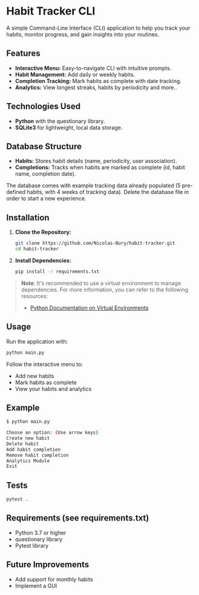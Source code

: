 # Habit Tracker CLI

A simple Command-Line Interface (CLI) application to help you track your habits, monitor progress, and gain insights into your routines.

## Features

- **Interactive Menu:** Easy-to-navigate CLI with intuitive prompts.
- **Habit Management:** Add daily or weekly habits.
- **Completion Tracking:** Mark habits as complete with date tracking.
- **Analytics:** View longest streaks, habits by periodicity and more..

## Technologies Used

- **Python** with the questionary library.
- **SQLite3** for lightweight, local data storage.

## Database Structure

- **Habits:** Stores habit details (name, periodicity, user association).
- **Completions:** Tracks when habits are marked as complete (id, habit name, completion date).

The database comes with example tracking data already populated (5 pre-defined habits, with 4 weeks of tracking data).
Delete the database file in order to start a new experience.

## Installation

1. **Clone the Repository:**  
   ```bash
   git clone https://github.com/Nicolas-Bury/habit-tracker.git
   cd habit-tracker
   ```

2. **Install Dependencies:**  
   ```bash
   pip install -r requirements.txt
   ```

> **Note**: It's recommended to use a virtual environment to manage dependencies. For more information, you can refer to the following resources:
> - [Python Documentation on Virtual Environments](https://docs.python.org/3/tutorial/venv.html)

## Usage

Run the application with:
```bash
python main.py
```

Follow the interactive menu to:
- Add new habits
- Mark habits as complete
- View your habits and analytics

## Example
```bash
$ python main.py

Choose an option: (Use arrow keys)
Create new habit
Delete habit
Add habit completion
Remove habit completion
Analytics Module
Exit
```

## Tests

```bash
pytest .
```

## Requirements (see requirements.txt)

- Python 3.7 or higher
- questionary library
- Pytest library

## Future Improvements

- Add support for monthly habits
- Implement a GUI